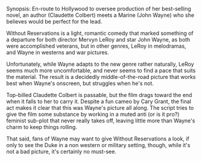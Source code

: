 Synopsis: En-route to Hollywood to oversee production of her best-selling novel, an author (Claudette Colbert) meets a Marine (John Wayne) who she believes would be perfect for the lead.

Without Reservations is a light, romantic comedy that marked something of a departure for both director Mervyn LeRoy and star John Wayne, as both were accomplished veterans, but in other genres, LeRoy in melodramas, and Wayne in westerns and war pictures. 

Unfortunately, while Wayne adapts to the new genre rather naturally, LeRoy seems much more uncomfortable, and never seems to find a pace that suits the material. The result is a decidedly middle-of-the-road picture that works best when Wayne's onscreen, but struggles when he's not.

Top-billed Claudette Colbert is passable, but the film drags toward the end when it falls to her to carry it. Despite a fun cameo by Cary Grant, the final act makes it clear that this was Wayne's picture all along. The script tries to give the film some substance by working in a muted anti (or is it pro?) feminist sub-plot that never really takes off, leaving little more than Wayne's charm to keep things rolling.

That said, fans of Wayne may want to give Without Reservations a look, if only to see the Duke in a non western or military setting, though, while it's not a bad picture, it's certainly no must-see.


